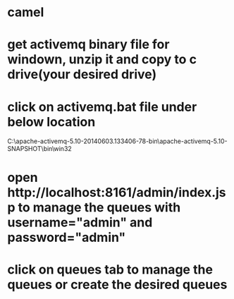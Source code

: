 # camel
# get activemq binary file  for windown, unzip it and copy to c drive(your desired drive)
# click on activemq.bat file under below location
C:\apache-activemq-5.10-20140603.133406-78-bin\apache-activemq-5.10-SNAPSHOT\bin\win32
# open http://localhost:8161/admin/index.jsp to manage the queues with username="admin" and password="admin"
# click on queues tab to manage the queues or create the desired queues
